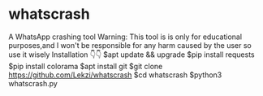 # whatscrash
A WhatsApp crashing tool
Warning: This tool is is only for educational purposes,and I won't be responsible for any harm caused by the user so use it wisely
Installation 👇👇
$apt update && upgrade
$pip install requests
$pip install colorama
$apt install git
$git clone https://github.com/Lekzi/whatscrash
$cd whatscrash
$python3 whatscrash.py
